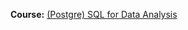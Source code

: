 **Course:** [(Postgre) SQL for Data Analysis](https://www.udacity.com/course/sql-for-data-analysis--ud198)
